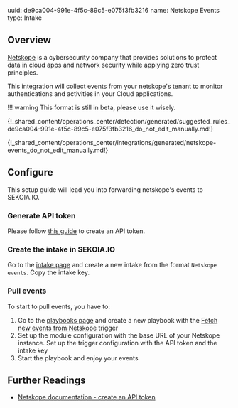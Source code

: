 uuid: de9ca004-991e-4f5c-89c5-e075f3fb3216
name: Netskope Events
type: Intake


## Overview

[Netskope](https://www.netskope.com/) is a cybersecurity company that provides solutions to protect data in cloud apps and network security while applying zero trust principles.

This integration will collect events from your netskope's tenant to monitor authentications and activities in your Cloud applications.

!!! warning
    This format is still in beta, please use it wisely.


{!_shared_content/operations_center/detection/generated/suggested_rules_de9ca004-991e-4f5c-89c5-e075f3fb3216_do_not_edit_manually.md!}

{!_shared_content/operations_center/integrations/generated/netskope-events_do_not_edit_manually.md!}

## Configure

This setup guide will lead you into forwarding netskope's events to SEKOIA.IO.

### Generate API token

Please follow [this guide](https://docs.netskope.com/en/rest-api-v2-overview-312207.html) to create an API token.

### Create the intake in SEKOIA.IO

Go to the [intake page](https://app.sekoia.io/operations/intakes) and create a new intake from the format `Netskope events`. Copy the intake key.

### Pull events

To start to pull events, you have to: 

1. Go to the [playbooks page](https://app.sekoia.io/operations/playbooks) and create a new playbook with the [Fetch new events from Netskope](../../../automate/library/netskope.md) trigger
2. Set up the module configuration with the base URL of your Netskope instance. Set up the trigger configuration with the API token and the intake key
3. Start the playbook and enjoy your events

## Further Readings

- [Netskope documentation - create an API token](https://docs.netskope.com/en/rest-api-v2-overview-312207.html)
